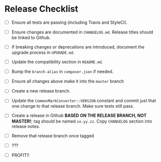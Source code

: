 # Release Checklist

 - [ ] Ensure all tests are passing (including Travis and StyleCI).
 - [ ] Ensure changes are documented in `CHANGELOG.md`. Release titles should be linked to Github.
 - [ ] If breaking changes or deprecations are introduced, document the upgrade process in `UPGRADE.md`.
 - [ ] Update the compatibility section in `README.md`.
 - [ ] Bump the `branch-alias` in `composer.json` if needed.
 - [ ] Ensure all changes above make it into the `master` branch

 - [ ] Create a new release branch.
 - [ ] Update the `CommonMarkConverter::VERSION` constant and commit just that one change to that release branch. Make sure tests still pass.
 - [ ] Create a release in Github **BASED ON THE RELEASE BRANCH, NOT MASTER!**; tag should be named `xx.yy.zz`. Copy `CHANGELOG` section into release notes.
 - [ ] Remove that release branch once tagged
 - [ ] ???
 - [ ] PROFIT!!
